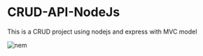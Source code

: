 # CRUD-API-NodeJs

This is a CRUD project using nodejs and express with MVC model

![nem](https://github.com/mrsalinshahi/CRUD-API-NodeJs/assets/138317341/53ce1858-48f3-4073-b5aa-17760f0dc235)
